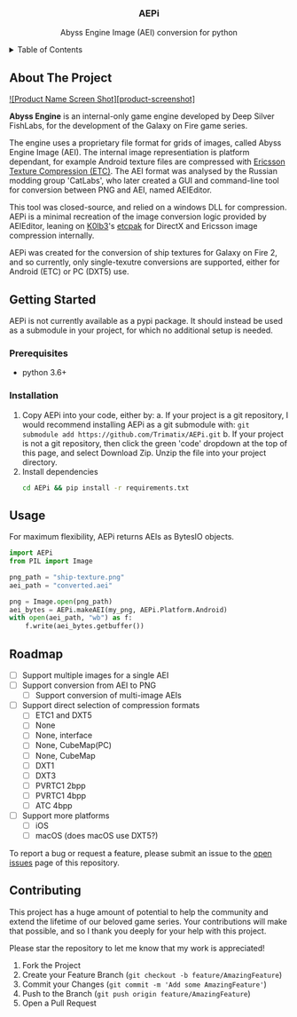 <h3 align="center">AEPi</h3>
  <p align="center">
    Abyss Engine Image (AEI) conversion for python
  </p>
</div>



<!-- TABLE OF CONTENTS -->
<details>
  <summary>Table of Contents</summary>
  <ol>
    <li>
      <a href="#about-the-project">About The Project</a>
    </li>
    <li>
      <a href="#getting-started">Getting Started</a>
      <ul>
        <li><a href="#prerequisites">Prerequisites</a></li>
        <li><a href="#installation">Installation</a></li>
      </ul>
    </li>
    <li><a href="#usage">Usage</a></li>
    <li><a href="#roadmap">Roadmap</a></li>
    <li><a href="#contributing">Contributing</a></li>
  </ol>
</details>



<!-- ABOUT THE PROJECT -->
## About The Project

[![Product Name Screen Shot][product-screenshot]](https://example.com)

**Abyss Engine** is an internal-only game engine developed by Deep Silver FishLabs, for the development of the Galaxy on Fire game series.

The engine uses a proprietary file format for grids of images, called Abyss Engine Image (AEI). The internal image representiation is platform dependant, for example Android texture files are compressed with [Ericsson Texture Compression (ETC)](https://github.com/Ericsson/ETCPACK).
The AEI format was analysed by the Russian modding group 'CatLabs', who later created a GUI and command-line tool for conversion between PNG and AEI, named AEIEditor.

This tool was closed-source, and relied on a windows DLL for compression. AEPi is a minimal recreation of the image conversion logic provided by AEIEditor, leaning on [K0lb3](https://github.com/K0lb3)'s [etcpak](https://github.com/K0lb3/etcpak) for DirectX and Ericsson image compression internally.

AEPi was created for the conversion of ship textures for Galaxy on Fire 2, and so currently, only single-texutre conversions are supported, either for Android (ETC) or PC (DXT5) use.


<!-- GETTING STARTED -->
## Getting Started

AEPi is not currently available as a pypi package. It should instead be used as a submodule in your project, for which no additional setup is needed.


### Prerequisites

* python 3.6+

### Installation

1. Copy AEPi into your code, either by:
    a. If your project is a git repository, I would recommend installing AEPi as a git submodule with: `git submodule add https://github.com/Trimatix/AEPi.git`
    b. If your project is not a git repository, then click the green 'code' dropdown at the top of this page, and select Download Zip. Unzip the file into your project directory.
2. Install dependencies
   ```sh
   cd AEPi && pip install -r requirements.txt
   ```


<!-- USAGE EXAMPLES -->
## Usage

For maximum flexibility, AEPi returns AEIs as BytesIO objects.

```py
import AEPi
from PIL import Image

png_path = "ship-texture.png"
aei_path = "converted.aei"

png = Image.open(png_path)
aei_bytes = AEPi.makeAEI(my_png, AEPi.Platform.Android)
with open(aei_path, "wb") as f:
    f.write(aei_bytes.getbuffer())
```



<!-- ROADMAP -->
## Roadmap

- [ ] Support multiple images for a single AEI
- [ ] Support conversion from AEI to PNG
    - [ ] Support conversion of multi-image AEIs
- [ ] Support direct selection of compression formats
    - [ ] ETC1 and DXT5
    - [ ] None
    - [ ] None, interface
    - [ ] None, CubeMap(PC)
    - [ ] None, CubeMap
    - [ ] DXT1
    - [ ] DXT3
    - [ ] PVRTC1 2bpp
    - [ ] PVRTC1 4bpp
    - [ ] ATC 4bpp
- [ ] Support more platforms
    - [ ] iOS
    - [ ] macOS (does macOS use DXT5?)

To report a bug or request a feature, please submit an issue to the [open issues](https://github.com/Trimatix/AEPi/issues) page of this repository.


<!-- CONTRIBUTING -->
## Contributing

This project has a huge amount of potential to help the community and extend the lifetime of our beloved game series. Your contributions will make that possible, and so I thank you deeply for your help with this project.

Please star the repository to let me know that my work is appreciated!

1. Fork the Project
2. Create your Feature Branch (`git checkout -b feature/AmazingFeature`)
3. Commit your Changes (`git commit -m 'Add some AmazingFeature'`)
4. Push to the Branch (`git push origin feature/AmazingFeature`)
5. Open a Pull Request
